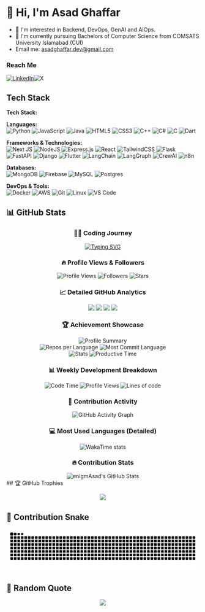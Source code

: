 <h1>👋 Hi, I'm Asad Ghaffar</h1>

- 👀 I'm interested in Backend, DevOps, GenAI and AIOps.
- 🌱 I'm currently pursuing Bachelors of Computer Science from COMSATS University Islamabad (CUI)
- Email me: asadghaffar.dev@gmail.com

<h3>Reach Me</h3>
<span>
  
<a href="https://www.linkedin.com/in/asad-ghaffar-09a722320/" target="_blank">![LinkedIn](https://img.shields.io/badge/linkedin-%230077B5.svg?style=for-the-badge&logo=linkedin&logoColor=white)</a>![X](https://img.shields.io/badge/X-%23000000.svg?style=for-the-badge&logo=X&logoColor=white)
</span>
<h2>Tech Stack</h2>

**Tech Stack:**

**Languages:**  
![Python](https://img.shields.io/badge/python-3670A0?style=for-the-badge&logo=python&logoColor=ffdd54)
![JavaScript](https://img.shields.io/badge/javascript-%23323330.svg?style=for-the-badge&logo=javascript&logoColor=%23F7DF1E)
![Java](https://img.shields.io/badge/java-%23ED8B00.svg?style=for-the-badge&logo=openjdk&logoColor=white)
![HTML5](https://img.shields.io/badge/html5-%23E34F26.svg?style=for-the-badge&logo=html5&logoColor=white)
![CSS3](https://img.shields.io/badge/css3-%231572B6.svg?style=for-the-badge&logo=css3&logoColor=white)
![C++](https://img.shields.io/badge/c++-%2300599C.svg?style=for-the-badge&logo=c%2B%2B&logoColor=white)
![C#](https://img.shields.io/badge/c%23-%23239120.svg?style=for-the-badge&logo=csharp&logoColor=white)
![C](https://img.shields.io/badge/c-%2300599C.svg?style=for-the-badge&logo=c&logoColor=white)
![Dart](https://img.shields.io/badge/dart-%230175C2.svg?style=for-the-badge&logo=dart&logoColor=white)

**Frameworks & Technologies:**  
![Next JS](https://img.shields.io/badge/Next-black?style=for-the-badge&logo=next.js&logoColor=white)
![NodeJS](https://img.shields.io/badge/node.js-6DA55F?style=for-the-badge&logo=node.js&logoColor=white)
![Express.js](https://img.shields.io/badge/express.js-%23404d59.svg?style=for-the-badge&logo=express&logoColor=%2361DAFB)
![React](https://img.shields.io/badge/react-%2320232a.svg?style=for-the-badge&logo=react&logoColor=%2361DAFB)
![TailwindCSS](https://img.shields.io/badge/tailwindcss-%2338B2AC.svg?style=for-the-badge&logo=tailwind-css&logoColor=white)
![Flask](https://img.shields.io/badge/flask-%23000.svg?style=for-the-badge&logo=flask&logoColor=white)
![FastAPI](https://img.shields.io/badge/FastAPI-005571?style=for-the-badge&logo=fastapi)
![Django](https://img.shields.io/badge/django-%23092E20.svg?style=for-the-badge&logo=django&logoColor=white)
![Flutter](https://img.shields.io/badge/Flutter-%2302569B.svg?style=for-the-badge&logo=Flutter&logoColor=white)
![LangChain](https://img.shields.io/badge/LangChain-black?style=for-the-badge)
![LangGraph](https://img.shields.io/badge/LangGraph-black?style=for-the-badge)
![CrewAI](https://img.shields.io/badge/CrewAI-black?style=for-the-badge)
![n8n](https://img.shields.io/badge/n8n.io-440099?style=for-the-badge&logo=n8n&logoColor=white)

**Databases:**  
![MongoDB](https://img.shields.io/badge/MongoDB-%234ea94b.svg?style=for-the-badge&logo=mongodb&logoColor=white)
![Firebase](https://img.shields.io/badge/firebase-a08021?style=for-the-badge&logo=firebase&logoColor=ffcd34)
![MySQL](https://img.shields.io/badge/mysql-4479A1.svg?style=for-the-badge&logo=mysql&logoColor=white)
![Postgres](https://img.shields.io/badge/postgres-%23316192.svg?style=for-the-badge&logo=postgresql&logoColor=white)

**DevOps & Tools:**  
![Docker](https://img.shields.io/badge/docker-%230db7ed.svg?style=for-the-badge&logo=docker&logoColor=white)
![AWS](https://img.shields.io/badge/AWS-%23FF9900.svg?style=for-the-badge&logo=amazon-aws&logoColor=white)
![Git](https://img.shields.io/badge/git-%23F05033.svg?style=for-the-badge&logo=git&logoColor=white)
![Linux](https://img.shields.io/badge/Linux-FCC624?style=for-the-badge&logo=linux&logoColor=black)
![VS Code](https://img.shields.io/badge/Visual%20Studio%20Code-0078d4.svg?style=for-the-badge&logo=visual-studio-code&logoColor=white)

## 📊 GitHub Stats
<div align="center">

### 👨‍💻 Coding Journey
[![Typing SVG](https://readme-typing-svg.demolab.com?font=Fira+Code&size=22&duration=4000&pause=1000&color=58A6FF&background=0D1117&center=true&vCenter=true&width=1000&lines=Backend+Developer+%7C+DevOps+Engineer+%7C+AI+Enthusiast;Building+scalable+solutions+with+Python+%26+JavaScript;Passionate+about+GenAI+and+AIOps+technologies;Always+learning%2C+always+growing+🚀)](https://git.io/typing-svg)

### 🔥 Profile Views & Followers
![Profile Views](https://komarev.com/ghpvc/?username=enigmAsad&label=Profile%20views&color=0e75b6&style=for-the-badge)
![Followers](https://img.shields.io/github/followers/enigmAsad?label=Followers&style=for-the-badge&color=blue)
![Stars](https://img.shields.io/github/stars/enigmAsad?label=Total%20Stars&style=for-the-badge&color=yellow)

### 📈 Detailed GitHub Analytics

<img width="48%" src="https://github-readme-stats-ten-blush-41.vercel.app/api?username=enigmAsad&show_icons=true&theme=tokyonight&include_all_commits=true&count_private=true&hide_border=true&bg_color=0D1117&title_color=58A6FF&text_color=C9D1D9&icon_color=58A6FF" />
<img width="48%" src="https://github-readme-streak-stats.herokuapp.com?user=enigmAsad&theme=tokyonight&hide_border=true&background=0D1117&stroke=58A6FF&ring=58A6FF&fire=FFA500&currStreakLabel=FFA500" />

<img width="48%" src="https://github-readme-stats-ten-blush-41.vercel.app/api/top-langs/?username=enigmAsad&layout=compact&theme=tokyonight&include_all_commits=true&count_private=true&langs_count=10&hide_border=true&bg_color=0D1117&title_color=58A6FF&text_color=C9D1D9" />
<img width="48%" src="https://github-readme-stats.vercel.app/api/pin/?username=enigmAsad&repo=enigmAsad&theme=tokyonight&hide_border=true&bg_color=0D1117&title_color=58A6FF&text_color=C9D1D9" />

### 🏆 Achievement Showcase
<img src="https://github-profile-summary-cards.vercel.app/api/cards/profile-details?username=enigmAsad&theme=tokyonight" alt="Profile Summary" width="100%" />

<div align="center">
  <img src="https://github-profile-summary-cards.vercel.app/api/cards/repos-per-language?username=enigmAsad&theme=tokyonight" alt="Repos per Language" width="48%" />
  <img src="https://github-profile-summary-cards.vercel.app/api/cards/most-commit-language?username=enigmAsad&theme=tokyonight" alt="Most Commit Language" width="48%" />
</div>

<div align="center">
  <img src="https://github-profile-summary-cards.vercel.app/api/cards/stats?username=enigmAsad&theme=tokyonight" alt="Stats" width="48%" />
  <img src="https://github-profile-summary-cards.vercel.app/api/cards/productive-time?username=enigmAsad&theme=tokyonight&utcOffset=5" alt="Productive Time" width="48%" />
</div>

### 📊 Weekly Development Breakdown
<!--START_SECTION:waka-->
![Code Time](http://img.shields.io/badge/Code%20Time-0%20hrs%200%20mins-blue?style=for-the-badge)
![Profile Views](http://img.shields.io/badge/Profile%20Views-0-blue?style=for-the-badge)
![Lines of code](https://img.shields.io/badge/From%20Hello%20World%20I%27ve%20Written-0%20lines%20of%20code-blue?style=for-the-badge)
<!--END_SECTION:waka-->



### 🌟 Contribution Activity
![GitHub Activity Graph](https://github-readme-activity-graph.vercel.app/graph?username=enigmAsad&custom_title=Asad's%20Contribution%20Graph&bg_color=0D1117&color=58A6FF&line=58A6FF&point=FFFFFF&area=true&hide_border=true)

### 💻 Most Used Languages (Detailed)
<div align="center">
  <img src="https://github-readme-stats.vercel.app/api/wakatime?username=enigmAsad&theme=tokyonight&hide_border=true&bg_color=0D1117&title_color=58A6FF&text_color=C9D1D9&custom_title=This%20Week%20I%20Spent%20My%20Time%20On" alt="WakaTime stats" />
</div>

### 🔥 Contribution Stats
<div align="center">
  <img src="https://awesome-github-stats.azurewebsites.net/user-stats/enigmAsad?cardType=github&theme=tokyonight&preferLogin=false" alt="enigmAsad's GitHub Stats" />
</div>





</div>
## 🏆 GitHub Trophies
<div align="center">
  
![](https://github-profile-trophy.vercel.app/?username=enigmAsad&theme=radical&no-frame=false&no-bg=true&margin-w=3)

</div>

## 🐍 Contribution Snake
<div align="center">
  
![Snake animation](https://raw.githubusercontent.com/enigmAsad/enigmAsad/output/snake.svg)

</div>

## 💭 Random Quote
<div align="center">
  
![](https://quotes-github-readme.vercel.app/api?type=horizontal&theme=radical)

</div>
<!---
enigmAsad/enigmAsad is a ✨ special ✨ repository because its `README.md` (this file) appears on your GitHub profile.
You can click the Preview link to take a look at your changes.
--->
